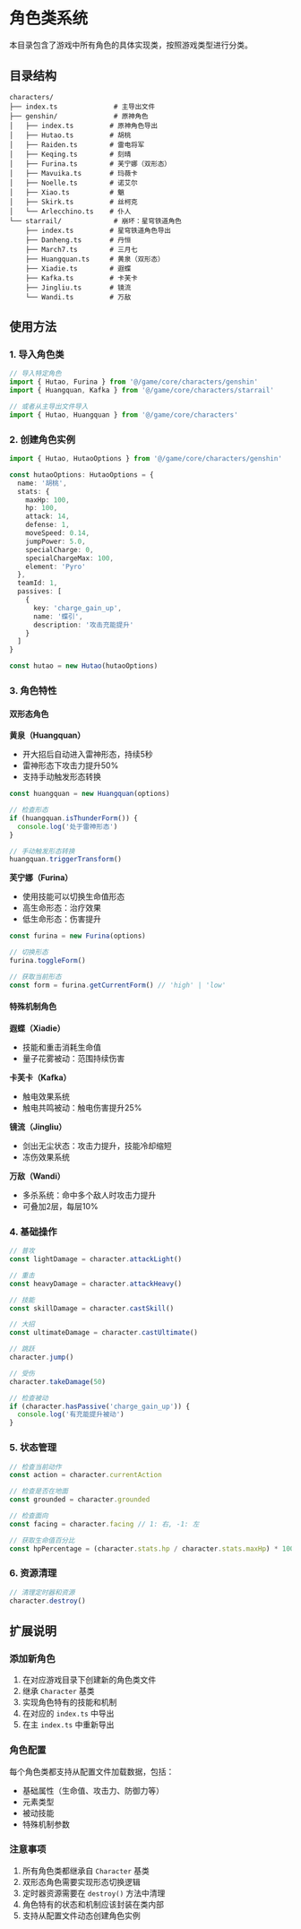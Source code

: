 # 角色类系统

本目录包含了游戏中所有角色的具体实现类，按照游戏类型进行分类。

## 目录结构

```
characters/
├── index.ts              # 主导出文件
├── genshin/              # 原神角色
│   ├── index.ts         # 原神角色导出
│   ├── Hutao.ts         # 胡桃
│   ├── Raiden.ts        # 雷电将军
│   ├── Keqing.ts        # 刻晴
│   ├── Furina.ts        # 芙宁娜（双形态）
│   ├── Mavuika.ts       # 玛薇卡
│   ├── Noelle.ts        # 诺艾尔
│   ├── Xiao.ts          # 魈
│   ├── Skirk.ts         # 丝柯克
│   └── Arlecchino.ts    # 仆人
└── starrail/             # 崩坏：星穹铁道角色
    ├── index.ts         # 星穹铁道角色导出
    ├── Danheng.ts       # 丹恒
    ├── March7.ts        # 三月七
    ├── Huangquan.ts     # 黄泉（双形态）
    ├── Xiadie.ts        # 遐蝶
    ├── Kafka.ts         # 卡芙卡
    ├── Jingliu.ts       # 镜流
    └── Wandi.ts         # 万敌
```

## 使用方法

### 1. 导入角色类

```typescript
// 导入特定角色
import { Hutao, Furina } from '@/game/core/characters/genshin'
import { Huangquan, Kafka } from '@/game/core/characters/starrail'

// 或者从主导出文件导入
import { Hutao, Huangquan } from '@/game/core/characters'
```

### 2. 创建角色实例

```typescript
import { Hutao, HutaoOptions } from '@/game/core/characters/genshin'

const hutaoOptions: HutaoOptions = {
  name: '胡桃',
  stats: {
    maxHp: 100,
    hp: 100,
    attack: 14,
    defense: 1,
    moveSpeed: 0.14,
    jumpPower: 5.0,
    specialCharge: 0,
    specialChargeMax: 100,
    element: 'Pyro'
  },
  teamId: 1,
  passives: [
    {
      key: 'charge_gain_up',
      name: '蝶引',
      description: '攻击充能提升'
    }
  ]
}

const hutao = new Hutao(hutaoOptions)
```

### 3. 角色特性

#### 双形态角色

**黄泉（Huangquan）**
- 开大招后自动进入雷神形态，持续5秒
- 雷神形态下攻击力提升50%
- 支持手动触发形态转换

```typescript
const huangquan = new Huangquan(options)

// 检查形态
if (huangquan.isThunderForm()) {
  console.log('处于雷神形态')
}

// 手动触发形态转换
huangquan.triggerTransform()
```

**芙宁娜（Furina）**
- 使用技能可以切换生命值形态
- 高生命形态：治疗效果
- 低生命形态：伤害提升

```typescript
const furina = new Furina(options)

// 切换形态
furina.toggleForm()

// 获取当前形态
const form = furina.getCurrentForm() // 'high' | 'low'
```

#### 特殊机制角色

**遐蝶（Xiadie）**
- 技能和重击消耗生命值
- 量子花雾被动：范围持续伤害

**卡芙卡（Kafka）**
- 触电效果系统
- 触电共鸣被动：触电伤害提升25%

**镜流（Jingliu）**
- 剑出无尘状态：攻击力提升，技能冷却缩短
- 冻伤效果系统

**万敌（Wandi）**
- 多杀系统：命中多个敌人时攻击力提升
- 可叠加2层，每层10%

### 4. 基础操作

```typescript
// 普攻
const lightDamage = character.attackLight()

// 重击
const heavyDamage = character.attackHeavy()

// 技能
const skillDamage = character.castSkill()

// 大招
const ultimateDamage = character.castUltimate()

// 跳跃
character.jump()

// 受伤
character.takeDamage(50)

// 检查被动
if (character.hasPassive('charge_gain_up')) {
  console.log('有充能提升被动')
}
```

### 5. 状态管理

```typescript
// 检查当前动作
const action = character.currentAction

// 检查是否在地面
const grounded = character.grounded

// 检查面向
const facing = character.facing // 1: 右, -1: 左

// 获取生命值百分比
const hpPercentage = (character.stats.hp / character.stats.maxHp) * 100
```

### 6. 资源清理

```typescript
// 清理定时器和资源
character.destroy()
```

## 扩展说明

### 添加新角色

1. 在对应游戏目录下创建新的角色类文件
2. 继承 `Character` 基类
3. 实现角色特有的技能和机制
4. 在对应的 `index.ts` 中导出
5. 在主 `index.ts` 中重新导出

### 角色配置

每个角色类都支持从配置文件加载数据，包括：
- 基础属性（生命值、攻击力、防御力等）
- 元素类型
- 被动技能
- 特殊机制参数

### 注意事项

1. 所有角色类都继承自 `Character` 基类
2. 双形态角色需要实现形态切换逻辑
3. 定时器资源需要在 `destroy()` 方法中清理
4. 角色特有的状态和机制应该封装在类内部
5. 支持从配置文件动态创建角色实例
